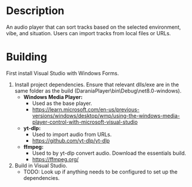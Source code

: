 # Description
An audio player that can sort tracks based on the selected environment, vibe, and situation. Users can import tracks from local files or URLs.

# Building
First install Visual Studio with Windows Forms. 
 1. Install project dependencies. Ensure that relevant dlls/exe are in the same folder as the build (DaraniaPlayer\bin\Debug\net8.0-windows).
	 - **Windows Media Player:** 
		 - Used as the base player.
		 - https://learn.microsoft.com/en-us/previous-versions/windows/desktop/wmp/using-the-windows-media-player-control-with-microsoft-visual-studio
	 - **yt-dlp:**
		 - Used to import audio from URLs.
		 - https://github.com/yt-dlp/yt-dlp
	 - **ffmpeg:**
		 - Used to by yt-dlp convert audio. Download the essentials build.
		 - https://ffmpeg.org/
 2. Build in Visual Studio.
	- TODO: Look up if anything needs to be configured to set up the dependencies.
